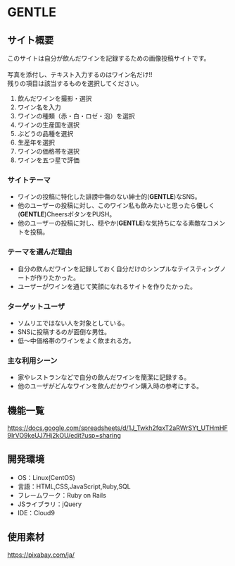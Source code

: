 # **GENTLE**

## サイト概要
このサイトは自分が飲んだワインを記録するための画像投稿サイトです。<br>  
写真を添付し、テキスト入力するのはワイン名だけ!!<br>
残りの項目は該当するものを選択してください。<br>
1. 飲んだワインを撮影・選択 
2. ワイン名を入力 
3. ワインの種類（赤・白・ロゼ・泡）を選択 
4. ワインの生産国を選択 
5. ぶどうの品種を選択 
6. 生産年を選択 
7. ワインの価格帯を選択 
8. ワインを五つ星で評価 

### サイトテーマ
- ワインの投稿に特化した誹謗中傷のない紳士的(**GENTLE**)なSNS。
- 他のユーザーの投稿に対し、このワイン私も飲みたいと思ったら優しく(**GENTLE**)CheersボタンをPUSH。
- 他のユーザーの投稿に対し、穏やか(**GENTLE**)な気持ちになる素敵なコメントを投稿。

### テーマを選んだ理由
- 自分の飲んだワインを記録しておく自分だけのシンプルなテイスティングノートが作りたかった。
- ユーザーがワインを通じて笑顔になれるサイトを作りたかった。

### ターゲットユーザ
- ソムリエではない人を対象としている。
- SNSに投稿するのが面倒な男性。
- 低〜中価格帯のワインをよく飲まれる方。

### 主な利用シーン
- 家やレストランなどで自分の飲んだワインを簡潔に記録する。
- 他のユーザがどんなワインを飲んだかワイン購入時の参考にする。

## 機能一覧
https://docs.google.com/spreadsheets/d/1J_Twkh2fqxT2aRWrSYt_UTHmHF9IrVO9keUJ7Hj2kOU/edit?usp=sharing

## 開発環境
- OS：Linux(CentOS)
- 言語：HTML,CSS,JavaScript,Ruby,SQL
- フレームワーク：Ruby on Rails
- JSライブラリ：jQuery
- IDE：Cloud9

## 使用素材
https://pixabay.com/ja/

